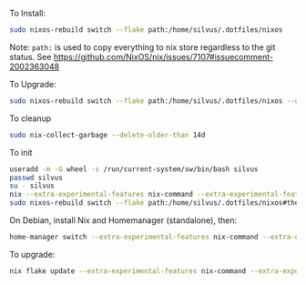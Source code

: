 
To Install:
``` bash
sudo nixos-rebuild switch --flake path:/home/silvus/.dotfiles/nixos
```
Note: `path:` is used to copy everything to nix store regardless to the git status.
See https://github.com/NixOS/nix/issues/7107#issuecomment-2002363048


To Upgrade:
``` bash
sudo nixos-rebuild switch --flake path:/home/silvus/.dotfiles/nixos --upgrade
```

To cleanup
``` bash
sudo nix-collect-garbage --delete-older-than 14d
```

To init
``` bash
useradd -m -G wheel -s /run/current-system/sw/bin/bash silvus
passwd silvus
su - silvus
nix --extra-experimental-features nix-command --extra-experimental-features flakes run nixpkgs#git -- clone https://github.com/silvus/dotfiles.git ~/.dotfiles
sudo nixos-rebuild switch --flake path:/home/silvus/.dotfiles/nixos#the-hostname --use-remote-sudo
```

On Debian, install Nix and Homemanager (standalone), then:
``` bash
home-manager switch --extra-experimental-features nix-command --extra-experimental-features flakes --flake path:/home/silvus/.dotfiles/nixos#silvus
```

To upgrade:
``` bash
nix flake update --extra-experimental-features nix-command --extra-experimental-features flakes --flake path:/home/silvus/.dotfiles/nixos
```

